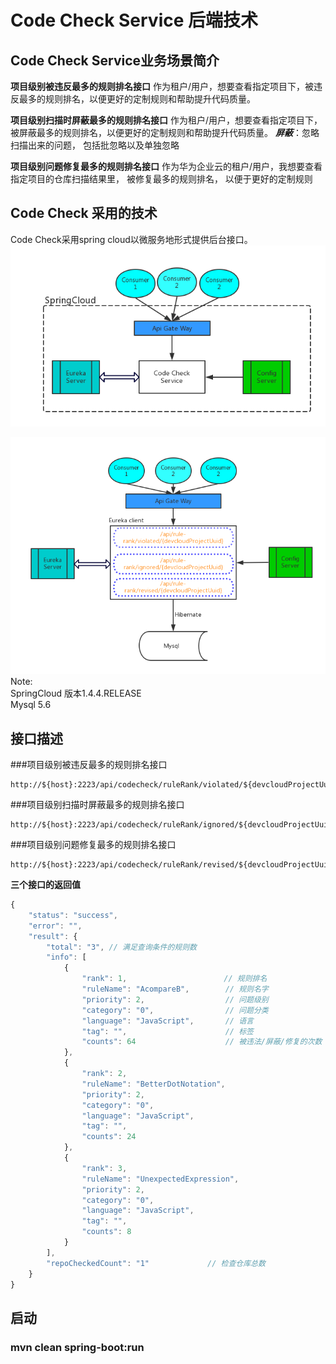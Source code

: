 # Code Check Service 后端技术
## Code Check Service业务场景简介
**项目级别被违反最多的规则排名接口**
作为租户/用户，想要查看指定项目下，被违反最多的规则排名，以便更好的定制规则和帮助提升代码质量。

**项目级别扫描时屏蔽最多的规则排名接口**
作为租户/用户，想要查看指定项目下，被屏蔽最多的规则排名，以便更好的定制规则和帮助提升代码质量。
***屏蔽***：忽略扫描出来的问题， 包括批忽略以及单独忽略

**项目级别问题修复最多的规则排名接口**
作为华为企业云的租户/用户，我想要查看指定项目的仓库扫描结果里， 被修复最多的规则排名， 以便于更好的定制规则

## Code Check 采用的技术
Code Check采用spring cloud以微服务地形式提供后台接口。
![](readme/codecheck-overview.png)

![](readme/codecheck-detail.png)
<br>
Note: <br>
SpringCloud 版本1.4.4.RELEASE <br>
Mysql 5.6

## 接口描述

###项目级别被违反最多的规则排名接口
```
http://${host}:2223/api/codecheck/ruleRank/violated/${devcloudProjectUuid}
```
###项目级别扫描时屏蔽最多的规则排名接口
```
http://${host}:2223/api/codecheck/ruleRank/ignored/${devcloudProjectUuid}
```
###项目级别问题修复最多的规则排名接口
```
http://${host}:2223/api/codecheck/ruleRank/revised/${devcloudProjectUuid}
```
**三个接口的返回值**

```javascript
{
    "status": "success",
    "error": "",
    "result": {
        "total": "3", // 满足查询条件的规则数
        "info": [
            {
                "rank": 1,  　                  // 规则排名
                "ruleName": "AcompareB",        // 规则名字
                "priority": 2,                  // 问题级别
                "category": "0",                // 问题分类
                "language": "JavaScript",       // 语言
                "tag": "",                      // 标签
                "counts": 64                    // 被违法/屏蔽/修复的次数
            },
            {
                "rank": 2,
                "ruleName": "BetterDotNotation",
                "priority": 2,
                "category": "0",
                "language": "JavaScript",
                "tag": "",
                "counts": 24
            },
            {
                "rank": 3,
                "ruleName": "UnexpectedExpression",
                "priority": 2,
                "category": "0",
                "language": "JavaScript",
                "tag": "",
                "counts": 8
            }
        ],
        "repoCheckedCount": "1"             // 检查仓库总数
    }
}
```
## 启动
### mvn clean spring-boot:run
